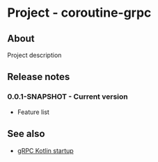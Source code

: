 # Project - coroutine-grpc

## About

Project description

## Release notes

### 0.0.1-SNAPSHOT - Current version

* Feature list

## See also

* [gRPC Kotlin startup](https://grpc.io/docs/languages/kotlin/)